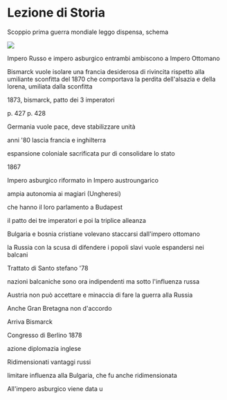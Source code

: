 # Lezione di Storia



Scoppio prima guerra mondiale leggo dispensa, schema


![](https://i.imgur.com/JvOi6x9.jpg)


Impero Russo e impero asburgico entrambi ambiscono a Impero Ottomano

Bismarck vuole isolare una francia desiderosa di rivincita rispetto alla umiliante sconfitta del 1870 che comportava la perdita dell'alsazia e della lorena, umiliata dalla sconfitta


1873, bismarck, patto dei 3 imperatori

p. 427 p. 428

Germania vuole pace, deve stabilizzare unità

anni '80 lascia francia e inghilterra

espansione coloniale sacrificata pur di consolidare lo stato


1867

Impero asburgico riformato in Impero austroungarico


ampia autonomia ai magiari (Ungheresi)

che hanno il loro parlamento a Budapest



il patto dei tre imperatori e poi la triplice alleanza

Bulgaria e bosnia cristiane volevano staccarsi dall'impero ottomano


la Russia con la scusa di difendere i popoli slavi vuole espandersi nei balcani

Trattato di Santo stefano '78

nazioni balcaniche sono ora indipendenti ma sotto l'influenza russa

Austria non può accettare e minaccia di fare la guerra alla Russia

Anche Gran Bretagna non d'accordo

Arriva Bismarck


Congresso di Berlino 1878

azione diplomazia inglese


Ridimensionati vantaggi russi


limitare influenza alla Bulgaria, che fu anche ridimensionata

All'impero asburgico viene data u
<!--stackedit_data:
eyJoaXN0b3J5IjpbODkzMjU0MjksLTEwMjE1Mzc3MTgsLTgxNz
I4NTQzOCwtMTY0NjY4NjcyMl19
-->